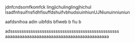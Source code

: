 jdnfcndsomfkomfck
lingjichulinglingjhichul lsadfnhsuifnsfidhfisuffdshuifvbhudsiuinhiunUJNiunuinniuniun

aafdsnihoa adin  uibfdis  bfiweb  b fiu b

adssssssssssssssssssssssssssssssssssssssssssssssss
aaaaaaaaaaaaaaaaaaaaaaaaaaaaaaaaaaaaaaaaaaa

